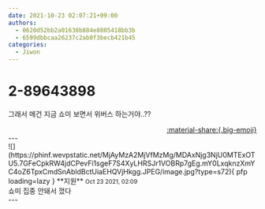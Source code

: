 ```yaml
---
date: 2021-10-23 02:07:21+09:00
authors:
  - 0620d52bb2a01630b884e8805418bb3b
  - 6599dbbcaa26237c2ab0f3becb421b45
categories:
  - Jiwon
---
```


# 2-89643898

<div class="post-container" markdown="1">
<div class="content-container md-sidebar__scrollwrap" markdown="1">

그래서 메건 지금 쇼미 보면서 위버스 하는거야..??

</div>
</div>

<div style="text-align: right;" markdown="1">
<a href="https://weverse.io/fromis9/fanpost/2-89643898" style="text-align: right;">:material-share:{.big-emoji}</a>
</div>
---

<div class="comments-container md-sidebar__scrollwrap" markdown="1">
<div class="comment" markdown="1">
<div class='id-container' markdown="1">
![](https://phinf.wevpstatic.net/MjAyMzA2MjVfMzMg/MDAxNjg3NjU0MTExOTU5.7GFeCpkRW4jdCPevFi1sgeF7S4XyLHRSJr1VOBRp7gEg.mY0LxqknzXmYC4oZ6TpxCmdSnAbldBctUiaEHQVjHkgg.JPEG/image.jpg?type=s72){ pfp loading=lazy }
**<span class="artist">지원</span>** <small>Oct 23 2021, 02:09</small><br>
</div>
<div class='comment-body' markdown="1">
쇼미 집중 안돼서 껐다
</div>
</div>
</div>
---
